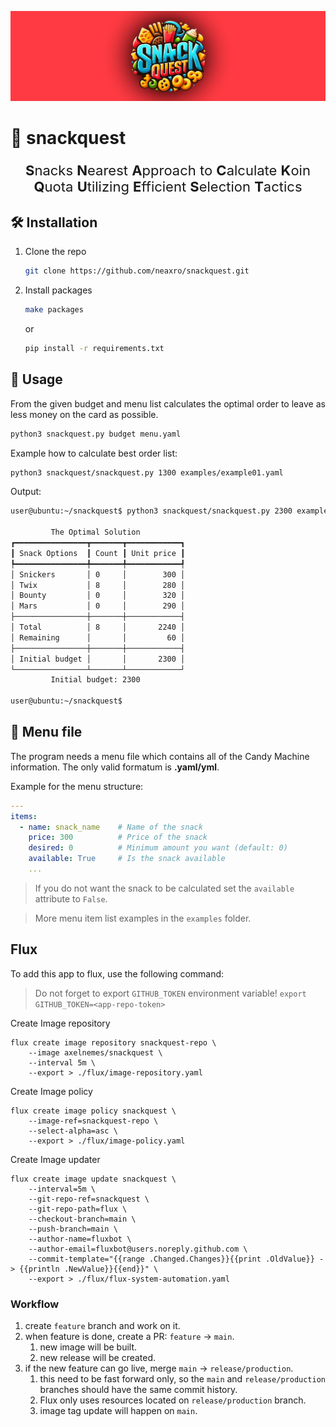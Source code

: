 ![Snackquest](assets/SnackquestBanner.png)
# :chocolate_bar: snackquest
<p style="text-align:center;font-size:22px">
<b>S</b>nacks <b>N</b>earest <b>A</b>pproach to <b>C</b>alculate <b>K</b>oin <b>Q</b>uota <b>U</b>tilizing <b>E</b>fficient <b>S</b>election <b>T</b>actics
</p>

## :hammer_and_wrench: Installation
1. Clone the repo
    ```sh
    git clone https://github.com/neaxro/snackquest.git
    ```
2. Install packages
    ```sh
    make packages 
    ```
    or
    
    ```sh
    pip install -r requirements.txt
    ```

## :dart: Usage
From the given budget and menu list calculates the optimal order to leave as less money on the card as possible.

```sh
python3 snackquest.py budget menu.yaml
```
Example how to calculate best order list:
```sh
python3 snackquest/snackquest.py 1300 examples/example01.yaml
```
Output:
```sh
user@ubuntu:~/snackquest$ python3 snackquest/snackquest.py 2300 examples/example01.yaml

         The Optimal Solution          
┏━━━━━━━━━━━━━━━━┳━━━━━━━┳━━━━━━━━━━━━┓
┃ Snack Options  ┃ Count ┃ Unit price ┃
┡━━━━━━━━━━━━━━━━╇━━━━━━━╇━━━━━━━━━━━━┩
│ Snickers       │ 0     │        300 │
│ Twix           │ 8     │        280 │
│ Bounty         │ 0     │        320 │
│ Mars           │ 0     │        290 │
├────────────────┼───────┼────────────┤
│ Total          │ 8     │       2240 │
│ Remaining      │       │         60 │
├────────────────┼───────┼────────────┤
│ Initial budget │       │       2300 │
└────────────────┴───────┴────────────┘
         Initial budget: 2300

user@ubuntu:~/snackquest$
```
## :bookmark_tabs: Menu file
The program needs a menu file which contains all of the Candy Machine information. The only valid formatum is **.yaml/yml**.

Example for the menu structure:
```yaml
---
items:
  - name: snack_name    # Name of the snack
    price: 300          # Price of the snack
    desired: 0          # Minimum amount you want (default: 0)
    available: True     # Is the snack available
    ...
```
> If you do not want the snack to be calculated set the `available` attribute to `False`.

> More menu item list examples in the `examples` folder.

## Flux

To add this app to flux, use the following command:

> Do not forget to export `GITHUB_TOKEN` environment variable!
> `export GITHUB_TOKEN=<app-repo-token>`

Create Image repository

```console
flux create image repository snackquest-repo \
    --image axelnemes/snackquest \
    --interval 5m \
    --export > ./flux/image-repository.yaml
```

Create Image policy

```console
flux create image policy snackquest \
    --image-ref=snackquest-repo \
    --select-alpha=asc \
    --export > ./flux/image-policy.yaml
```

Create Image updater

```console
flux create image update snackquest \
    --interval=5m \
    --git-repo-ref=snackquest \
    --git-repo-path=flux \
    --checkout-branch=main \
    --push-branch=main \
    --author-name=fluxbot \
    --author-email=fluxbot@users.noreply.github.com \
    --commit-template="{{range .Changed.Changes}}{{print .OldValue}} -> {{println .NewValue}}{{end}}" \
    --export > ./flux/flux-system-automation.yaml
```

### Workflow

1. create `feature` branch and work on it.
2. when feature is done, create a PR: `feature` -> `main`.
   1. new image will be built.
   2. new release will be created.
3. if the new feature can go live, merge `main` -> `release/production`.
   1. this need to be fast forward only, so the `main` and `release/production` branches should have the same commit history.
   2. Flux only uses resources located on `release/production` branch.
   3. image tag update will happen on `main`.
